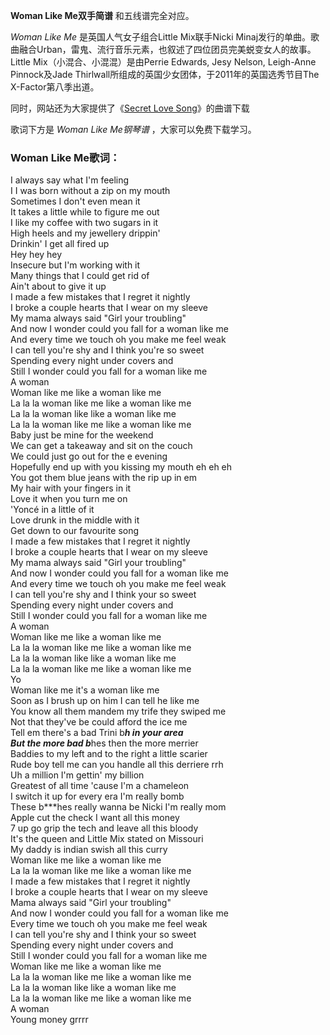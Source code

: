 

**Woman Like Me双手简谱** 和五线谱完全对应。

_Woman Like Me_ 是英国人气女子组合Little Mix联手Nicki
Minaj发行的单曲。歌曲融合Urban，雷鬼、流行音乐元素，也叙述了四位团员完美蜕变女人的故事。Little Mix（小混合、小混混）是由Perrie
Edwards, Jesy Nelson, Leigh-Anne Pinnock及Jade
Thirlwall所组成的英国少女团体，于2011年的英国选秀节目The X-Factor第八季出道。

同时，网站还为大家提供了《[Secret Love Song](Music-6829-Secret-Love-Song-Little-Mix.html
"Secret Love Song")》的曲谱下载

歌词下方是 _Woman Like Me钢琴谱_ ，大家可以免费下载学习。

### Woman Like Me歌词：

I always say what I'm feeling  
I I was born without a zip on my mouth  
Sometimes I don't even mean it  
It takes a little while to figure me out  
I like my coffee with two sugars in it  
High heels and my jewellery drippin'  
Drinkin' I get all fired up  
Hey hey hey  
Insecure but I'm working with it  
Many things that I could get rid of  
Ain't about to give it up  
I made a few mistakes that I regret it nightly  
I broke a couple hearts that I wear on my sleeve  
My mama always said "Girl your troubling"  
And now I wonder could you fall for a woman like me  
And every time we touch oh you make me feel weak  
I can tell you're shy and I think you're so sweet  
Spending every night under covers and  
Still I wonder could you fall for a woman like me  
A woman  
Woman like me like a woman like me  
La la la woman like me like a woman like me  
La la la woman like like a woman like me  
La la la woman like me like a woman like me  
Baby just be mine for the weekend  
We can get a takeaway and sit on the couch  
We could just go out for the e evening  
Hopefully end up with you kissing my mouth eh eh eh  
You got them blue jeans with the rip up in em  
My hair with your fingers in it  
Love it when you turn me on  
'Yoncé in a little of it  
Love drunk in the middle with it  
Get down to our favourite song  
I made a few mistakes that I regret it nightly  
I broke a couple hearts that I wear on my sleeve  
My mama always said "Girl your troubling"  
And now I wonder could you fall for a woman like me  
And every time we touch oh you make me feel weak  
I can tell you're shy and I think your so sweet  
Spending every night under covers and  
Still I wonder could you fall for a woman like me  
A woman  
Woman like me like a woman like me  
La la la woman like me like a woman like me  
La la la woman like like a woman like me  
La la la woman like me like a woman like me  
Yo  
Woman like me it's a woman like me  
Soon as I brush up on him I can tell he like me  
You know all them mandem my trife they swiped me  
Not that they've be could afford the ice me  
Tell em there's a bad Trini b***h in your area  
But the more bad b***hes then the more merrier  
Baddies to my left and to the right a little scarier  
Rude boy tell me can you handle all this derriere rrh  
Uh a million I'm gettin' my billion  
Greatest of all time 'cause I'm a chameleon  
I switch it up for every era I'm really bomb  
These b***hes really wanna be Nicki I'm really mom  
Apple cut the check I want all this money  
7 up go grip the tech and leave all this bloody  
It's the queen and Little Mix stated on Missouri  
My daddy is indian swish all this curry  
Woman like me like a woman like me  
La la la woman like me like a woman like me  
I made a few mistakes that I regret it nightly  
I broke a couple hearts that I wear on my sleeve  
Mama always said "Girl your troubling"  
And now I wonder could you fall for a woman like me  
Every time we touch oh you make me feel weak  
I can tell you're shy and I think your so sweet  
Spending every night under covers and  
Still I wonder could you fall for a woman like me  
Woman like me like a woman like me  
La la la woman like me like a woman like me  
La la la woman like like a woman like me  
La la la woman like me like a woman like me  
A woman  
Young money grrrr

